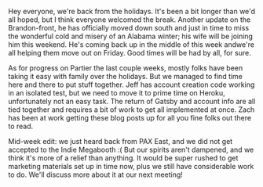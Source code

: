 Hey everyone, we're back from the holidays. It's been a bit longer than we'd all hoped, but I think everyone welcomed the break. Another update on the Brandon-front, he has officially moved down south and just in time to miss the wonderful cold and misery of an Alabama winter; his wife will be joining him this weekend. He's coming back up in the middle of this week andwe're all helping them move out on Friday. Good times will be had by all, for sure.

As for progress on Partier the last couple weeks, mostly folks have been taking it easy with family over the holidays. But we managed to find time here and there to put stuff together. Jeff has account creation code working in an isolated test, but we need to move it to prime time on Heroku, unfortunately not an easy task. The return of Gatsby and account info are all tied together and requires a bit of work to get all implemented at once. Zach has been at work getting these blog posts up for all you fine folks out there to read.

Mid-week edit: we just heard back from PAX East, and we did not get accepted to the Indie Megabooth :( But our spirits aren't dampened, and we think it's more of a relief than anything. It would be super rushed to get marketing materials set up in time now, plus we still have considerable work to do. We'll discuss more about it at our next meeting!
